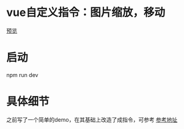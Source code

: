 # vue自定义指令：图片缩放，移动
[预览](https://wangrx-jerry.github.io/vue-drag-directive/disk/index.html)
# 启动

npm run dev 

# 具体细节
之前写了一个简单的demo，在其基础上改造了成指令，可参考
[参考地址](https://github.com/wangrx-jerry/resize-img)